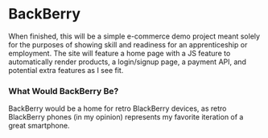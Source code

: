 # BackBerry

When finished, this will be a simple e-commerce demo project meant solely for the purposes of showing skill and readiness for an apprenticeship or employment.  The site will feature a home page with a JS feature to automatically render products, a login/signup page, a payment API, and potential extra features as I see fit.

### What Would BackBerry Be?

BackBerry would be a home for retro BlackBerry devices, as retro BlackBerry phones (in my opinion) represents my favorite iteration of a great smartphone.
